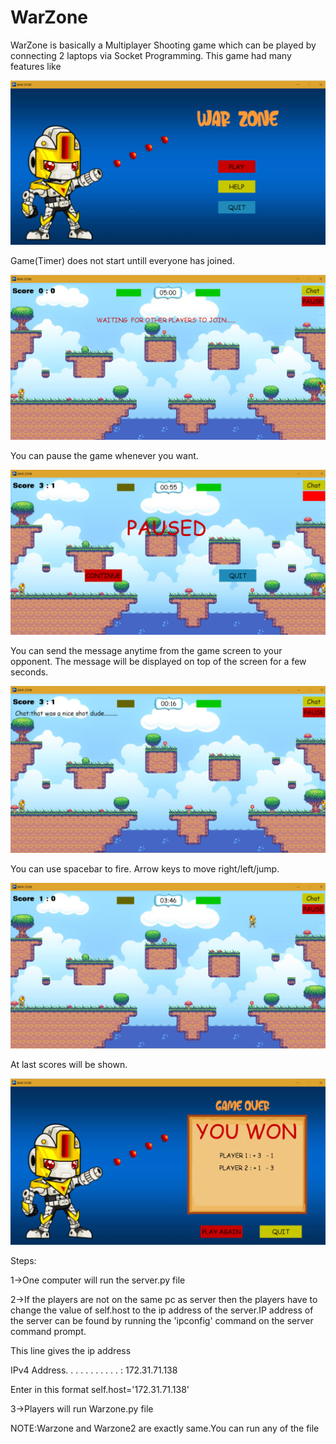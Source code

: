 # WarZone

WarZone is basically a Multiplayer Shooting game which can be played by connecting 2 laptops via Socket Programming.
This game had many features like

<img src="images/start.png">

Game(Timer) does not start untill everyone has joined.

<img src="images/wait.png">

You can pause the game whenever you want.

<img src="images/pause.png">

You can send the message anytime from the game screen to your opponent.
The message will be displayed on top of the screen for a few seconds.

<img src="images/chat.png">

You can use spacebar to fire.
Arrow keys to move right/left/jump.

<img src="images/jump.png">

At last scores will be shown.

<img src="images/over.png">




Steps:

1->One computer will run the server.py file 

2->If the players are not on the same pc as server then the players have to change the value of self.host to the ip address of the server.IP address of the server can be found by running the 'ipconfig' command on the server command prompt. 

This line gives the ip address

IPv4 Address. . . . . . . . . . . : 172.31.71.138

Enter in this format
self.host='172.31.71.138'

3->Players will run Warzone.py file

NOTE:Warzone and Warzone2 are exactly same.You can run any of the file
